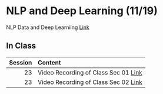 NLP and Deep Learning (11/19)
============================

NLP Data and Deep Learniing [Link](../../sessions/session23)

## In Class

|   Session | Content                                                                                                                                                    |
|----------:|:-----------------------------------------------------------------------------------------------------------------------------------------------------------|
|        23 | Video Recording of Class Sec 01 [Link](https://rensselaer.webex.com/webappng/sites/rensselaer/recording/07b0859618af4f8e848e6dc0360fcac8/playback)         |
|        23 | Video Recording of Class Sec 02 [Link](https://rensselaer.webex.com/recordingservice/sites/rensselaer/recording/815e6d995c344d0f8fb2d4f697fec532/playback) |

